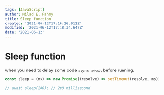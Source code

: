 ```yaml
---
tags: [JavaScript]
author: Milad E. Fahmy
title: Sleep function
created: '2021-06-12T17:16:26.012Z'
modified: '2021-06-12T17:18:34.647Z'
date: '2021-06-12'
---
```


# Sleep function

when you need to delay some code `async await` before running.

```js
const sleep = (ms) => new Promise((resolve) => setTimeout(resolve, ms));

// await sleep(200); // 200 millisecond
```